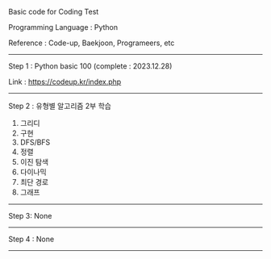 Basic code for Coding Test

Programming Language : Python 

Reference : Code-up, Baekjoon, Programeers, etc 

----------------------------------------------------

Step 1 : Python basic 100 (complete : 2023.12.28)

Link : https://codeup.kr/index.php

----------------------------------------------------

Step 2 : 유형별 알고리즘 2부 학습

1) 그리디
2) 구현
3) DFS/BFS
4) 정렬
5) 이진 탐색
6) 다이나믹
7) 최단 경로
8) 그래프

----------------------------------------------------

Step 3: None

----------------------------------------------------

Step 4 : None

----------------------------------------------------


